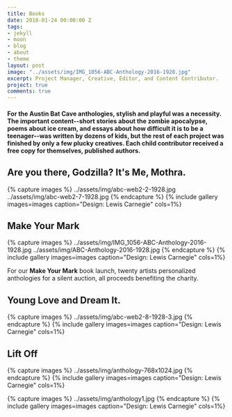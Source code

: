 ```yaml
---
title: Books
date: 2018-01-24 00:00:00 Z
tags:
- jekyll
- moon
- blog
- about
- theme
layout: post
image: "../assets/img/IMG_1056-ABC-Anthology-2016-1928.jpg"
excerpt: Project Manager, Creative, Editor, and Content Contributor.
project: true
comments: true
---
```


#### For the Austin Bat Cave anthologies, stylish and playful was a necessity. The important content--short stories about the zombie apocalypse, poems about ice cream, and essays about how difficult it is to be a teenager--was written by dozens of kids, but the rest of each project was finished by only a few plucky creatives. Each child contributor received a free copy for themselves, published authors.


## Are you there, Godzilla? It's Me, Mothra. 
{% capture images %}
	../assets/img/abc-web2-2-1928.jpg
  ../assets/img/abc-web2-7-1928.jpg
{% endcapture %}
{% include gallery images=images caption="Design: Lewis Carnegie" cols=1%}

## Make Your Mark
{% capture images %}
	../assets/img/IMG_1056-ABC-Anthology-2016-1928.jpg
  ../assets/img/ABC-Anthology-2016-1928.jpg
{% endcapture %}
{% include gallery images=images caption="Design: Lewis Carnegie" cols=1%}

For our **Make Your Mark** book launch, twenty artists personalized anthologies for a silent auction, all proceeds benefiting the charity.


## Young Love and Dream It. 
{% capture images %}
	../assets/img/abc-web2-8-1928-3.jpg
{% endcapture %}
{% include gallery images=images caption="Design: Lewis Carnegie" cols=1%}

## Lift Off
{% capture images %}
	../assets/img/anthology-768x1024.jpg
{% endcapture %}
{% include gallery images=images caption="Design: Lewis Carnegie" cols=1%}

{% capture images %}
	../assets/img/anthology1.jpg
{% endcapture %}
{% include gallery images=images caption="Design: Lewis Carnegie" cols=1%}

